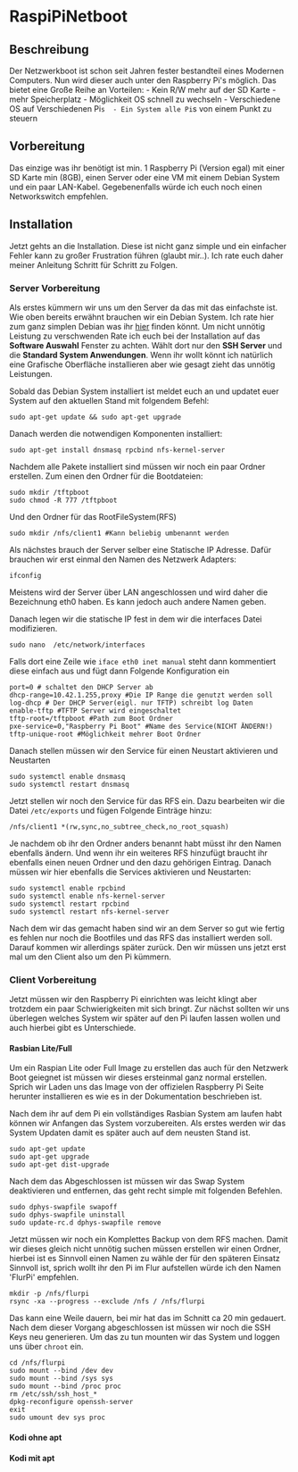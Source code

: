 
# RaspiPiNetboot



## Beschreibung

Der Netzwerkboot ist schon seit Jahren fester bestandteil eines Modernen Computers. Nun wird dieser auch unter den Raspberry Pi's möglich. Das bietet eine Große Reihe an Vorteilen: 
	- Kein R/W mehr auf der SD Karte
	- mehr Speicherplatz
	- Möglichkeit OS schnell zu wechseln
	- Verschiedene OS auf Verschiedenen Pi`s 
	- Ein System alle Pi`s von einem Punkt zu steuern

## Vorbereitung

Das einzige was ihr benötigt ist min. 1 Raspberry Pi (Version egal) mit einer SD Karte min (8GB), einen Server oder eine VM mit einem Debian System und ein paar LAN-Kabel. Gegebenenfalls würde ich euch noch einen Networkswitch empfehlen.

## Installation
Jetzt gehts an die Installation. Diese ist nicht ganz simple und ein einfacher Fehler kann zu großer Frustration führen (glaubt mir..). Ich rate euch daher meiner Anleitung Schritt für Schritt zu Folgen.

### Server Vorbereitung

Als erstes kümmern wir uns um den Server da das mit das einfachste ist. Wie oben bereits erwähnt brauchen wir ein Debian System. Ich rate hier zum ganz simplen Debian was ihr [hier](https://www.debian.org/ "hier") finden könnt.
Um nicht unnötig Leistung zu verschwenden Rate ich euch bei der Installation auf das **Software Auswahl** Fenster zu achten. Wählt dort nur den **SSH Server** und die **Standard System Anwendungen**. Wenn ihr wollt könnt ich natürlich eine Grafische Oberfläche installieren aber wie gesagt zieht das unnötig Leistungen.

Sobald das Debian System installiert ist meldet euch an und updatet euer System auf den aktuellen Stand mit folgendem Befehl: 

```
sudo apt-get update && sudo apt-get upgrade
```

Danach werden die notwendigen Komponenten installiert:

```
sudo apt-get install dnsmasq rpcbind nfs-kernel-server
```
Nachdem alle Pakete installiert sind müssen wir noch ein paar Ordner erstellen. Zum einen den Ordner für die Bootdateien:
```
sudo mkdir /tftpboot
sudo chmod -R 777 /tftpboot
```
Und den Ordner für das RootFileSystem(RFS) 
```
sudo mkdir /nfs/client1 #Kann beliebig umbenannt werden
``` 
Als nächstes brauch der Server selber eine Statische IP Adresse. Dafür brauchen wir erst einmal den Namen des Netzwerk Adapters: 
```
ifconfig
```
Meistens wird der Server über LAN angeschlossen und wird daher die Bezeichnung eth0 haben. Es kann jedoch auch andere Namen geben. 

Danach legen wir die statische IP fest in dem wir die interfaces Datei modifizieren. 
```
sudo nano  /etc/network/interfaces
```
Falls dort eine Zeile wie `iface eth0 inet manual` steht dann kommentiert diese einfach aus und fügt dann Folgende Konfiguration ein
```
port=0 # schaltet den DHCP Server ab
dhcp-range=10.42.1.255,proxy #Die IP Range die genutzt werden soll
log-dhcp # Der DHCP Server(eigl. nur TFTP) schreibt log Daten
enable-tftp #TFTP Server wird eingeschaltet
tftp-root=/tftpboot #Path zum Boot Ordner
pxe-service=0,"Raspberry Pi Boot" #Name des Service(NICHT ÄNDERN!)
tftp-unique-root #Möglichkeit mehrer Boot Ordner
```
Danach stellen müssen wir den Service für einen Neustart aktivieren und Neustarten
```
sudo systemctl enable dnsmasq
sudo systemctl restart dnsmasq
```
Jetzt stellen wir noch den Service für das RFS ein. Dazu bearbeiten wir die Datei `/etc/exports` und fügen Folgende Einträge hinzu:
```
/nfs/client1 *(rw,sync,no_subtree_check,no_root_squash)
```
Je nachdem ob ihr den Ordner anders benannt habt müsst ihr den Namen ebenfalls ändern. Und wenn ihr ein weiteres RFS hinzufügt braucht ihr ebenfalls einen neuen Ordner und den dazu gehörigen Eintrag.
Danach müssen wir hier ebenfalls die Services aktivieren und  Neustarten:
```
sudo systemctl enable rpcbind
sudo systemctl enable nfs-kernel-server
sudo systemctl restart rpcbind
sudo systemctl restart nfs-kernel-server
```
Nach dem wir das gemacht haben sind wir an dem Server so gut wie fertig es fehlen nur noch die Bootfiles und das RFS das installiert werden soll. Darauf kommen wir allerdings später zurück. Den wir müssen uns jetzt erst mal um den Client also um den Pi kümmern.

### Client Vorbereitung 
Jetzt müssen wir den Raspberry Pi einrichten was leicht klingt aber trotzdem ein paar Schwierigkeiten mit sich bringt. Zur nächst sollten wir uns überlegen welches System wir später auf den Pi laufen lassen wollen und auch hierbei gibt es Unterschiede.

####  Rasbian Lite/Full

Um ein Raspian Lite oder Full Image zu erstellen das auch für den Netzwerk Boot geiegnet ist müssen wir dieses ersteinmal ganz normal erstellen. Sprich wir Laden uns das Image von der offizielen Raspberry Pi Seite herunter installieren es wie es in der Dokumentation beschrieben ist.

Nach dem ihr auf dem Pi ein vollständiges Rasbian System am laufen habt können wir Anfangen das System vorzubereiten. Als erstes werden wir das System Updaten damit es später auch auf dem neusten Stand ist.
```
sudo apt-get update
sudo apt-get upgrade
sudo apt-get dist-upgrade
```
Nach dem das Abgeschlossen ist müssen wir das Swap System deaktivieren und entfernen, das geht recht simple mit folgenden Befehlen. 
```
sudo dphys-swapfile swapoff
sudo dphys-swapfile uninstall
sudo update-rc.d dphys-swapfile remove
```
Jetzt müssen wir noch ein Komplettes Backup von dem RFS machen. Damit wir dieses gleich nicht unnötig suchen müssen erstellen wir einen Ordner, hierbei ist es Sinnvoll einen Namen zu wähle der für den späteren Einsatz Sinnvoll ist, sprich wollt ihr den Pi im Flur aufstellen würde ich den Namen 'FlurPi' empfehlen.
```
mkdir -p /nfs/flurpi
rsync -xa --progress --exclude /nfs / /nfs/flurpi
```
Das kann eine Weile dauern, bei mir hat das im Schnitt ca 20 min gedauert. Nach dem dieser Vorgang abgeschlossen ist müssen wir noch die SSH Keys neu generieren. Um das zu tun mounten wir das System und loggen uns über ``chroot`` ein.
```
cd /nfs/flurpi
sudo mount --bind /dev dev
sudo mount --bind /sys sys
sudo mount --bind /proc proc
rm /etc/ssh/ssh_host_*
dpkg-reconfigure openssh-server
exit
sudo umount dev sys proc
```


#### Kodi ohne apt

#### Kodi mit apt

 




